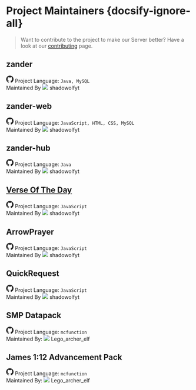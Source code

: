 # Project Maintainers {docsify-ignore-all}

> Want to contribute to the project to make our Server better? Have a look at our [contributing](contributing.md) page.

## zander
[<img src="https://github.com/crafting-for-christ/Documentation/blob/master/assets/img/github.png?raw=true" height="20px">](https://github.com/crafting-for-christ/zander)
Project Language: `Java, MySQL`<br>
Maintained By ![](https://crafatar.com/avatars/0af038412894434ca4be965b317244e8?size=20&overlay) shadowolfyt

## zander-web
[<img src="https://github.com/crafting-for-christ/Documentation/blob/master/assets/img/github.png?raw=true" height="20px">](https://github.com/crafting-for-christ/zander-web)
Project Language: `JavaScript, HTML, CSS, MySQL`<br>
Maintained By ![](https://crafatar.com/avatars/0af038412894434ca4be965b317244e8?size=20&overlay) shadowolfyt

## zander-hub
[<img src="https://github.com/crafting-for-christ/Documentation/blob/master/assets/img/github.png?raw=true" height="20px">](https://github.com/crafting-for-christ/zander-hub)
Project Language: `Java`<br>
Maintained By ![](https://crafatar.com/avatars/0af038412894434ca4be965b317244e8?size=20&overlay) shadowolfyt

## [Verse Of The Day](/verseoftheday/introduction.md)
[<img src="https://github.com/crafting-for-christ/Documentation/blob/master/assets/img/github.png?raw=true" height="20px">](https://github.com/crafting-for-christ/Verse-Of-The-Day)
Project Language: `JavaScript`<br>
Maintained By ![](https://crafatar.com/avatars/0af038412894434ca4be965b317244e8?size=20&overlay) shadowolfyt

## ArrowPrayer
[<img src="https://github.com/crafting-for-christ/Documentation/blob/master/assets/img/github.png?raw=true" height="20px">](https://github.com/crafting-for-christ/ArrowPrayer)
Project Language: `JavaScript`<br>
Maintained By ![](https://crafatar.com/avatars/0af038412894434ca4be965b317244e8?size=20&overlay) shadowolfyt

## QuickRequest
[<img src="https://github.com/crafting-for-christ/Documentation/blob/master/assets/img/github.png?raw=true" height="20px">](https://github.com/crafting-for-christ/QuickRequest)
Project Language: `JavaScript`<br>
Maintained By ![](https://crafatar.com/avatars/0af038412894434ca4be965b317244e8?size=20&overlay) shadowolfyt

## SMP Datapack
[<img src="https://github.com/crafting-for-christ/Documentation/blob/master/assets/img/github.png?raw=true" height="20px">](https://github.com/crafting-for-christ/SMP-Datapack)
Project Language: `mcfunction`<br>
Maintained By: ![](https://crafatar.com/avatars/2a881594693543c99c39ec31374d46fe?size=20&overlay) Lego_archer_elf

## James 1:12 Advancement Pack
[<img src="https://github.com/crafting-for-christ/Documentation/blob/master/assets/img/github.png?raw=true" height="20px">](https://github.com/crafting-for-christ/James-1-12-Advancement-Pack)
Project Language: `mcfunction`<br>
Maintained By: ![](https://crafatar.com/avatars/2a881594693543c99c39ec31374d46fe?size=20&overlay) Lego_archer_elf
